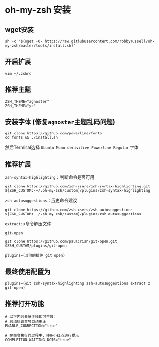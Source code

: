 # oh-my-zsh 安装

## wget安装

```shell
sh -c "$(wget -O- https://raw.githubusercontent.com/robbyrussell/oh-my-zsh/master/tools/install.sh)"
```

## 开启扩展

```shell
vim ~/.zshrc
```

## 推荐主题

```shell
ZSH_THEME="agnoster"
ZSH_THEME="ys"
```

## 安装字体 (修复`agnoster`主题乱码问题)

```shell
git clone https://github.com/powerline/fonts
cd fonts && ./install.sh
```

然后Terminal选择 `Ubuntu Mono derivative Powerline Regular` 字体

## 推荐扩展

`zsh-syntax-highlighting`：判断命令是否可用

```shell
git clone https://github.com/zsh-users/zsh-syntax-highlighting.git ${ZSH_CUSTOM:-~/.oh-my-zsh/custom}/plugins/zsh-syntax-highlighting
```

`zsh-autosuggestions`：历史命令建议

```shell
git clone https://github.com/zsh-users/zsh-autosuggestions ${ZSH_CUSTOM:-~/.oh-my-zsh/custom}/plugins/zsh-autosuggestions
```

`extract`: x命令解压文件

`git-open`

```shell script
git clone https://github.com/paulirish/git-open.git $ZSH_CUSTOM/plugins/git-open
```

`plugins=(其他的插件 git-open)`

## 最终使用配置为

```text
plugins=(git zsh-syntax-highlighting zsh-autosuggestions extract z git-open)
```

## 推荐打开功能

```shell
# 以下内容去掉注释即可生效：
# 启动错误命令自动更正
ENABLE_CORRECTION="true"

# 在命令执行的过程中，使用小红点进行提示
COMPLETION_WAITING_DOTS="true"
```
